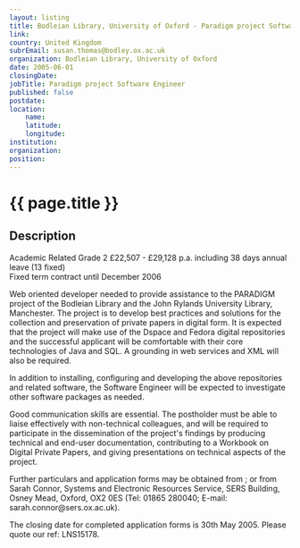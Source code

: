 ```yaml
---
layout: listing
title: Bodleian Library, University of Oxford - Paradigm project Software Engineer
link:
country: United Kingdom
subrEmail: susan.thomas@bodley.ox.ac.uk
organization: Bodleian Library, University of Oxford 
date: 2005-06-01
closingDate: 
jobTitle: Paradigm project Software Engineer
published: false
postdate:
location:
    name: 
    latitude: 
    longitude: 
institution: 
organization: 
position: 
--- 
```



# {{ page.title }}

## Description



<p>Academic Related Grade 2 £22,507 - £29,128 p.a. including 38 days annual leave (13 fixed)<br/> 
Fixed term contract until December 2006</p>

<p>Web oriented developer needed to provide assistance to the PARADIGM project <a href="http://www.paradigm.ac.uk"><http://www.paradigm.ac.uk></a> of the Bodleian Library and the John Rylands University Library, Manchester. The project is to develop best practices and solutions for the collection and preservation of private papers in digital form. It is expected that the project will make use of the Dspace and Fedora digital repositories and the successful applicant will be comfortable with their core technologies of Java and SQL. A grounding in web services and XML will also be required. </p>

<p>In addition to installing, configuring and developing the above repositories and related software, the Software Engineer will be expected to investigate other software packages as needed.</p> 

<p>Good communication skills are essential. The postholder must be able to liaise effectively with non-technical colleagues, and will be required to participate in the dissemination of the project's findings by producing technical and end-user documentation, contributing to a Workbook on Digital Private Papers, and giving presentations on technical aspects of the project.</p>

<p>Further particulars and application forms may be obtained from <a href="http://www.sers.ox.ac.uk/vacancies/"><http://www.sers.ox.ac.uk/vacancies/></a>; or from Sarah Connor, Systems and Electronic Resources Service, SERS Building, Osney Mead, Oxford, OX2 0ES (Tel: 01865 280040; E-mail: sarah.connor@sers.ox.ac.uk). </p>

<p>The closing date for completed application forms is 30th May 2005. Please quote our ref: LNS15178.</p>
